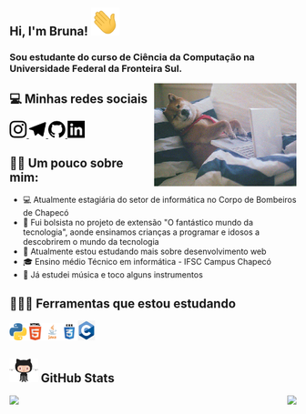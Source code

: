 ## Hi, I'm Bruna! <img src="https://raw.githubusercontent.com/Brunadisner/Brunadisner/master/wave.gif" width="50px">
### Sou estudante do curso de Ciência da Computação na Universidade Federal da Fronteira Sul.



<img align="right" src="https://raw.githubusercontent.com/Brunadisner/Brunadisner/master/cachorro.gif" width="250px">

<!--
**Brunadisner/Brunadisner** is a ✨ _special_ ✨ repository because its `README.md` (this file) appears on your GitHub profile.
-->

## 💻 Minhas redes sociais
<a href = "https://instagram.com/bruna_disner">
<img  src="https://github.com/Brunadisner/Brunadisner/blob/master/instagram.svg" width="30px" />
</a>

<a href = "https://telegram.me/BrunaDisner">
   <img  src="https://github.com/Brunadisner/Brunadisner/blob/master/telegram.svg" width="30px" />
</a>

<a href = "https://github.com/Brunadisner">
   <img  src="https://github.com/Brunadisner/Brunadisner/blob/master/github.svg" width="30px" />
</a>
<a href = "https://www.linkedin.com/in/bruna-gabriela-disner-37164a21a/">
   <img  src="https://github.com/Brunadisner/Brunadisner/blob/master/123718.png" width="30px" />
</a>




## 👩🏻 Um pouco sobre mim:

- 💻 Atualmente estagiária do setor de informática no Corpo de Bombeiros de Chapecó
- 🏫 Fui bolsista no projeto de extensão "O fantástico mundo da tecnologia", aonde ensinamos crianças a programar e idosos a descobrirem o mundo da tecnologia
- 🔎 Atualmente estou estudando mais sobre desenvolvimento web
- 🎓 Ensino médio Técnico em informática - IFSC Campus Chapecó
- 🎵 Já estudei música e toco alguns instrumentos


## 👩🏻‍💻 Ferramentas que estou estudando
<img src="https://github.com/Brunadisner/Brunadisner/blob/master/python.png" width="30px"><img src="https://raw.githubusercontent.com/Brunadisner/Brunadisner/master/html.png" width="30px"><img src="https://raw.githubusercontent.com/Brunadisner/Brunadisner/master/java.png" width="30px"><img src="https://raw.githubusercontent.com/Brunadisner/Brunadisner/master/css.png" width="30px"><img src="https://raw.githubusercontent.com/Brunadisner/Brunadisner/master/c.png" width="30px">


## <img src="https://raw.githubusercontent.com/Brunadisner/Brunadisner/master/github.gif" width="50px"> GitHub Stats 
<a href = "https://github.com/Brunadisner/Brunadisner/">
<img align ="left" src="https://github-readme-stats.vercel.app/api?username=Brunadisner&show_icons=true&theme=dracula" />
</a>

<a href = "https://github.com/Brunadisner/Brunadisner/">
<img align ="right" src="https://github-readme-stats.vercel.app/api/top-langs/?username=Brunadisner&theme=dracula" src= "https://github.com/Brunadisner/github-readme-stats"  />
</a>





   
